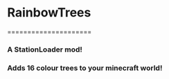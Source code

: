 # RainbowTrees
=====================
### A StationLoader mod!
### Adds 16 colour trees to your minecraft world!
